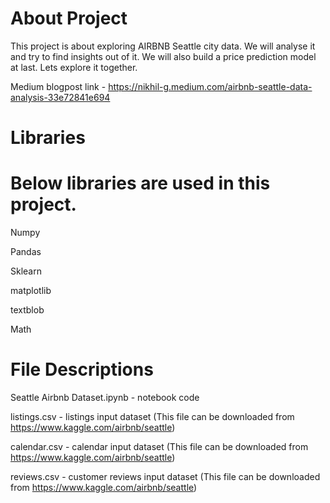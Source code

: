# About Project 

This project is about exploring AIRBNB Seattle city data. We will analyse it and try to find insights out of it. 
We will also build a price prediction model at last. Lets explore it together.

Medium blogpost link - https://nikhil-g.medium.com/airbnb-seattle-data-analysis-33e72841e694

# Libraries

# Below libraries are used in this project.

Numpy

Pandas

Sklearn

matplotlib

textblob

Math

# File Descriptions

Seattle Airbnb Dataset.ipynb - notebook code

listings.csv - listings input dataset  (This file can be downloaded from https://www.kaggle.com/airbnb/seattle)

calendar.csv - calendar input dataset  (This file can be downloaded from https://www.kaggle.com/airbnb/seattle)

reviews.csv  - customer reviews input dataset  (This file can be downloaded from https://www.kaggle.com/airbnb/seattle)
